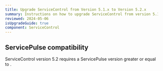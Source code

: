```yaml
---
title: Upgrade ServiceControl from Version 5.1.x to Version 5.2.x
summary: Instructions on how to upgrade ServiceControl from version 5.1.x to 5.2.x
reviewed: 2024-05-06
isUpgradeGuide: true
component: ServiceControl
---
```


## ServicePulse compatibility

ServiceControl version 5.2 requires a ServicePulse version greater or equal to <VERSION HERE>.
